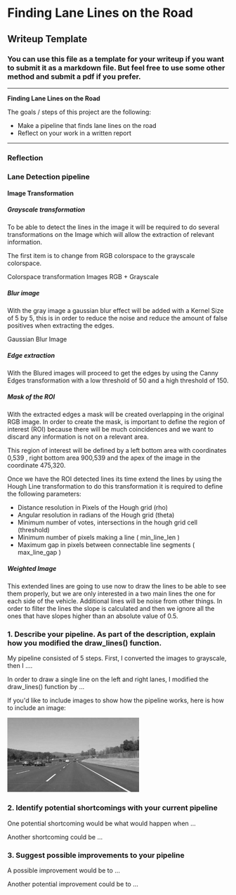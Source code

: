 # **Finding Lane Lines on the Road** 

## Writeup Template

### You can use this file as a template for your writeup if you want to submit it as a markdown file. But feel free to use some other method and submit a pdf if you prefer.

---

**Finding Lane Lines on the Road**

The goals / steps of this project are the following:
* Make a pipeline that finds lane lines on the road
* Reflect on your work in a written report


[//]: # (Image References)

[image1]: ./examples/grayscale.jpg "Grayscale"

---

### Reflection

### Lane Detection pipeline

#### Image Transformation

##### Grayscale transformation

To be able to detect the lines in the image it will be required to do several transformations on the Image which will allow the extraction of relevant information. 

The first item is to change from RGB colorspace to the grayscale colorspace.

Colorspace transformation Images RGB + Grayscale

[//]: # (Image References)

[image1]: ./images/gray.png "Grayscale"

##### Blur image

With the gray image a gaussian blur effect will be added with a Kernel Size of 5 by 5, this is in order to reduce the noise and reduce the amount of false positives when extracting the edges. 

Gaussian Blur Image

[//]: # (Image References)

[image1]: ./images/blur_gray.png "Gaussian Blur"

##### Edge extraction

With the Blured images will proceed to get the edges by using the Canny Edges transformation with a low threshold of 50 and a high threshold of 150.  

[//]: # (Image References)

[image1]: ./images/edges.png "Edges"

##### Mask of the ROI 

With the extracted edges a mask will be created overlapping in the original RGB image. 
In order to create the mask, is important to define the region of interest (ROI) because there will be much coincidences and we want to discard any information is not on a relevant area. 

This region of interest will be defined by a left bottom area with coordinates 0,539 , right bottom area 900,539 and the apex of the image in the coordinate 475,320. 

[//]: # (Image References)

[image1]: ./images/masked_image.png "Masked Grayscale Image"

Once we have the ROI detected lines its time extend the lines by using the Hough Line transformation to do this transformation it is required to define the following parameters:
* Distance resolution in Pixels of the Hough grid (rho)
* Angular resolution in radians of the Hough grid (theta)
* Minimum number of votes, intersections in the hough grid cell (threshold)
* Minimum number of pixels making a line ( min_line_len )
* Maximum gap in pixels between connectable line segments ( max_line_gap )

[//]: # (Image References)

[image1]: ./images/line_image.png "Line Image"

##### Weighted Image

This extended lines are going to use now to draw the lines to be able to see them properly, but we are only interested in a two main lines the one for each side of the vehicle. Additional lines will be noise from other things. In order to filter the lines the slope is calculated and then we ignore all the ones that have slopes higher than an absolute value of 0.5. 

[//]: # (Image References)

[image1]: ./images/weighted.png "Grayscale"


### 1. Describe your pipeline. As part of the description, explain how you modified the draw_lines() function.

My pipeline consisted of 5 steps. First, I converted the images to grayscale, then I .... 

In order to draw a single line on the left and right lanes, I modified the draw_lines() function by ...

If you'd like to include images to show how the pipeline works, here is how to include an image: 

![alt text][image1]


### 2. Identify potential shortcomings with your current pipeline


One potential shortcoming would be what would happen when ... 

Another shortcoming could be ...


### 3. Suggest possible improvements to your pipeline

A possible improvement would be to ...

Another potential improvement could be to ...
